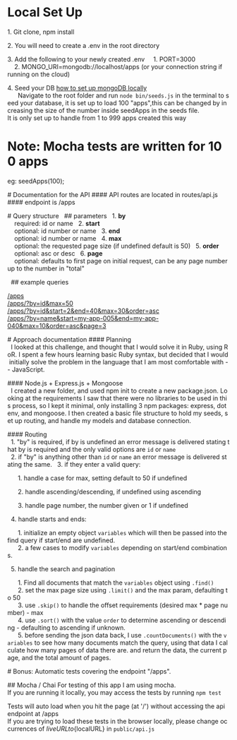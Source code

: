 # Local Set Up

  1. Git clone, npm install

  2. You will need to create a .env in the root directory

  3. Add the following to your newly created .env
      1. PORT=3000
      2. MONGO_URI=mongodb://localhost/apps (or your connection string if running on the cloud)

  4. Seed your DB
      [how to set up mongoDB locally](https://www.codecademy.com/articles/tdd-setup-mongodb-2)<br>
        Navigate to the root folder and run `node bin/seeds.js` in the terminal to seed your database, it is set up to load 100 "apps",this can be changed by increasing the size of the number inside seedApps in the seeds file. It is only set up to handle from 1 to 999 apps created this way


# <b>Note: Mocha tests are written for 100 apps</b>

eg: seedApps(100);

# Documentation for the API
#### API routes are located in routes/api.js
#### endpoint is /apps

# Query structure
  ## parameters
  1. <b>by</b><br>
    required: id or name
  2. <b>start</b><br>
    optional: id number or name
  3. <b>end</b><br>
    optional: id number or name
  4. <b>max</b><br>
    optional: the requested page size (if undefined default is 50)
  5. <b>order</b><br>
    optional: asc or desc
  6. <b>page</b><br>
    optional: defaults to first page on initial request, can be any page number up to the number in "total"



  ## example queries

[/apps](https://paginationmdlive.herokuapp.com/apps)<br>
[/apps/?by=id&max=50](https://paginationmdlive.herokuapp.com/apps/?by=id&max=50)<br>
[/apps/?by=id&start=2&end=40&max=30&order=asc](https://paginationmdlive.herokuapp.com/apps/?by=id&start=2&end=40&max=30&order=asc)<br>
[/apps/?by=name&start=my-app-005&end=my-app-040&max=10&order=asc&page=3](https://paginationmdlive.herokuapp.com/apps/?by=name&start=my-app-005&end=my-app-040&max=10&order=asc&page=3)

# Approach documentation
#### Planning
  I looked at this challenge, and thought that I would solve it in Ruby, using RoR. I spent a few hours learning basic Ruby syntax, but decided that I would initially solve the problem in the language that I am most comfortable with -- JavaScript.

#### Node.js + Express.js + Mongoose
  I created a new folder, and used npm init to create a new package.json. Looking at the requirements I saw that there were no libraries to be used in this process, so I kept it minimal, only installing 3 npm packages: express, dotenv, and mongoose. I then created a basic file structure to hold my seeds, set up routing, and handle my models and database connection.

#### Routing
  1. "by" is required, if by is undefined an error message is delivered stating that by is required and the only valid options are `id` or `name`
  2. if "by" is anything other than `id` or `name` an error message is delivered stating the same.
  3. if they enter a valid query:

      1. handle a case for max, setting default to 50 if undefined

      2. handle ascending/descending, if undefined using ascending

      3. handle page number, the number given or 1 if undefined

  4. handle starts and ends: 


      1. initialize an empty object `variables` which will then be passed into the find query if start/end are undefined. 
        
      2. a few cases to modify `variables` depending on start/end combinations.

  5. handle the search and pagination

      1. Find all documents that match the `variables` object using `.find()`
      2. set the max page size using `.limit()` and the max param, defaulting to 50
      3. use `.skip()` to handle the offset requirements (desired max * page number) - max
      4. use `.sort()` with the value `order` to determine ascending or descending - defaulting to ascending if unknown.
      5. before sending the json data back, I use `.countDocuments()` with the `variables` to see how many documents match the query, using that data I calculate how many pages of data there are. and return the data, the current page, and the total amount of pages.





# Bonus: Automatic tests covering the endpoint "/apps".

## Mocha / Chai
For testing of this app I am using mocha.
If you are running it locally, you may access the tests by running `npm test`


Tests will auto load when you hit the page (at '/') without accessing the api endpoint at /apps
If you are trying to load these tests in the browser locally, please change occurrences of ${liveURL} to ${localURL} in `public/api.js`